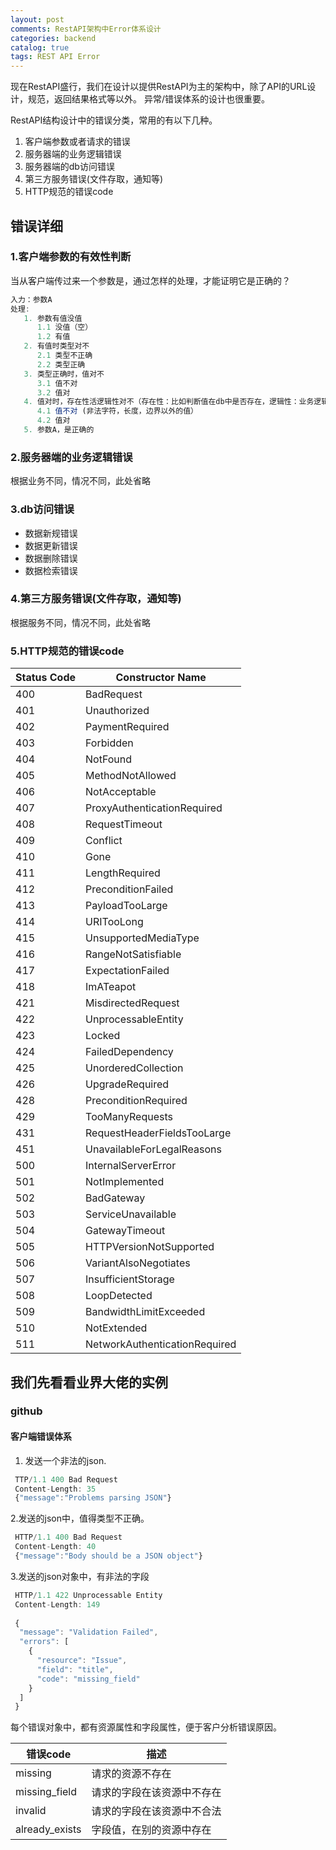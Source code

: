 ```yaml
---
layout: post
comments: RestAPI架构中Error体系设计
categories: backend
catalog: true
tags: REST API Error
---
```

现在RestAPI盛行，我们在设计以提供RestAPI为主的架构中，除了API的URL设计，规范，返回结果格式等以外。
异常/错误体系的设计也很重要。

RestAPI结构设计中的错误分类，常用的有以下几种。
1. 客户端参数或者请求的错误
2. 服务器端的业务逻辑错误
3. 服务器端的db访问错误
4. 第三方服务错误(文件存取，通知等)
5. HTTP规范的错误code

## 错误详细
### 1.客户端参数的有效性判断
当从客户端传过来一个参数是，通过怎样的处理，才能证明它是正确的？
``` js
入力：参数A
处理: 
   1. 参数有值没值
      1.1 没值（空）
      1.2 有值
   2. 有值时类型对不
      2.1 类型不正确
      2.2 类型正确
   3. 类型正确时，值对不
      3.1 值不对
      3.2 值对
   4. 值对时，存在性活逻辑性对不（存在性：比如判断值在db中是否存在，逻辑性：业务逻辑中是否整合.）
      4.1 值不对 (非法字符，长度，边界以外的值）
      4.2 值对
   5. 参数A，是正确的
```

### 2.服务器端的业务逻辑错误
根据业务不同，情况不同，此处省略

### 3.db访问错误
* 数据新规错误
* 数据更新错误
* 数据删除错误
* 数据检索错误

### 4.第三方服务错误(文件存取，通知等)
根据服务不同，情况不同，此处省略

### 5.HTTP规范的错误code

|Status Code|Constructor Name             |
|-----------|-----------------------------|
|400        |BadRequest                   |
|401        |Unauthorized                 |
|402        |PaymentRequired              |
|403        |Forbidden                    |
|404        |NotFound                     |
|405        |MethodNotAllowed             |
|406        |NotAcceptable                |
|407        |ProxyAuthenticationRequired  |
|408        |RequestTimeout               |
|409        |Conflict                     |
|410        |Gone                         |
|411        |LengthRequired               |
|412        |PreconditionFailed           |
|413        |PayloadTooLarge              |
|414        |URITooLong                   |
|415        |UnsupportedMediaType         |
|416        |RangeNotSatisfiable          |
|417        |ExpectationFailed            |
|418        |ImATeapot                    |
|421        |MisdirectedRequest           |
|422        |UnprocessableEntity          |
|423        |Locked                       |
|424        |FailedDependency             |
|425        |UnorderedCollection          |
|426        |UpgradeRequired              |
|428        |PreconditionRequired         |
|429        |TooManyRequests              |
|431        |RequestHeaderFieldsTooLarge  |
|451        |UnavailableForLegalReasons   |
|500        |InternalServerError          |
|501        |NotImplemented               |
|502        |BadGateway                   |
|503        |ServiceUnavailable           |
|504        |GatewayTimeout               |
|505        |HTTPVersionNotSupported      |
|506        |VariantAlsoNegotiates        |
|507        |InsufficientStorage          |
|508        |LoopDetected                 |
|509        |BandwidthLimitExceeded       |
|510        |NotExtended                  |
|511        |NetworkAuthenticationRequired|


## 我们先看看业界大佬的实例
### github
#### 客户端错误体系
1. 发送一个非法的json.

```javascript
 TTP/1.1 400 Bad Request
 Content-Length: 35
 {"message":"Problems parsing JSON"}
```

2.发送的json中，值得类型不正确。

```javascript
 HTTP/1.1 400 Bad Request
 Content-Length: 40
 {"message":"Body should be a JSON object"}
```


3.发送的json对象中，有非法的字段

```javascript
 HTTP/1.1 422 Unprocessable Entity
 Content-Length: 149
 
 {
  "message": "Validation Failed",
  "errors": [
    {
      "resource": "Issue",
      "field": "title",
      "code": "missing_field"
    }
  ]
 }
```

每个错误对象中，都有资源属性和字段属性，便于客户分析错误原因。

|错误code| 描述|
|---------|------------|
|missing|请求的资源不存在|
|missing_field|请求的字段在该资源中不存在|
|invalid|请求的字段在该资源中不合法|
|already_exists|字段值，在别的资源中存在|
